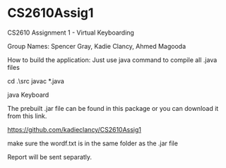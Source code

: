 # CS2610Assig1
CS2610 Assignment 1 - Virtual Keyboarding

Group Names:
Spencer Gray, Kadie Clancy, Ahmed Magooda


How to build the application:
Just use java command to compile all .java files

cd .\src
javac *.java

java Keyboard


The prebuilt .jar file can be found in this package or you can download it from this link.

https://github.com/kadieclancy/CS2610Assig1


make sure the wordf.txt is in the same folder as the .jar file



Report will be sent separatly.
